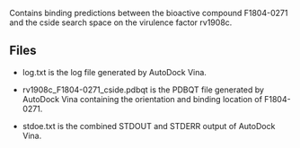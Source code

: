 Contains binding predictions between the bioactive compound F1804-0271 and the cside search space on the virulence factor rv1908c.

## Files

- log.txt is the log file generated by AutoDock Vina.

- rv1908c_F1804-0271_cside.pdbqt is the PDBQT file generated by AutoDock Vina containing the orientation and binding location of F1804-0271.

- stdoe.txt is the combined STDOUT and STDERR output of AutoDock Vina.

